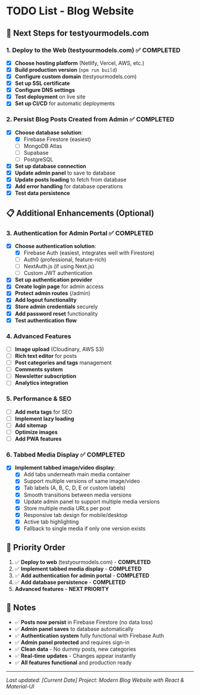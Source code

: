 
# TODO List - Blog Website

## 🚀 **Next Steps for testyourmodels.com**

### **1. Deploy to the Web (testyourmodels.com)** ✅ **COMPLETED**
- [x] **Choose hosting platform** (Netlify, Vercel, AWS, etc.)
- [x] **Build production version** (`npm run build`)
- [x] **Configure custom domain** (testyourmodels.com)
- [x] **Set up SSL certificate**
- [x] **Configure DNS settings**
- [x] **Test deployment** on live site
- [x] **Set up CI/CD** for automatic deployments

### **2. Persist Blog Posts Created from Admin** ✅ **COMPLETED**
- [x] **Choose database solution**:
  - [x] Firebase Firestore (easiest)
  - [ ] MongoDB Atlas
  - [ ] Supabase
  - [ ] PostgreSQL
- [x] **Set up database connection**
- [x] **Update admin panel** to save to database
- [x] **Update posts loading** to fetch from database
- [x] **Add error handling** for database operations
- [x] **Test data persistence**

## 📋 **Additional Enhancements (Optional)**

### **3. Authentication for Admin Portal** ✅ **COMPLETED**
- [x] **Choose authentication solution**:
  - [x] Firebase Auth (easiest, integrates well with Firestore)
  - [ ] Auth0 (professional, feature-rich)
  - [ ] NextAuth.js (if using Next.js)
  - [ ] Custom JWT authentication
- [x] **Set up authentication provider**
- [x] **Create login page** for admin access
- [x] **Protect admin routes** (/admin)
- [x] **Add logout functionality**
- [x] **Store admin credentials** securely
- [x] **Add password reset** functionality
- [x] **Test authentication flow**

### **4. Advanced Features**
- [ ] **Image upload** (Cloudinary, AWS S3)
- [ ] **Rich text editor** for posts
- [ ] **Post categories and tags** management
- [ ] **Comments system**
- [ ] **Newsletter subscription**
- [ ] **Analytics integration**

### **5. Performance & SEO**
- [ ] **Add meta tags** for SEO
- [ ] **Implement lazy loading**
- [ ] **Add sitemap**
- [ ] **Optimize images**
- [ ] **Add PWA features**

### **6. Tabbed Media Display** ✅ **COMPLETED**
- [x] **Implement tabbed image/video display**:
  - [x] Add tabs underneath main media container
  - [x] Support multiple versions of same image/video
  - [x] Tab labels (A, B, C, D, E or custom labels)
  - [x] Smooth transitions between media versions
  - [x] Update admin panel to support multiple media versions
  - [x] Store multiple media URLs per post
  - [x] Responsive tab design for mobile/desktop
  - [x] Active tab highlighting
  - [x] Fallback to single media if only one version exists

## 🎯 **Priority Order**
1. ✅ **Deploy to web** (testyourmodels.com) - **COMPLETED**
2. ✅ **Implement tabbed media display** - **COMPLETED**
3. ✅ **Add authentication for admin portal** - **COMPLETED**
4. ✅ **Add database persistence** - **COMPLETED**
5. **Advanced features** - **NEXT PRIORITY**

## 📝 **Notes**
- ✅ **Posts now persist** in Firebase Firestore (no data loss)
- ✅ **Admin panel saves** to database automatically
- ✅ **Authentication system** fully functional with Firebase Auth
- ✅ **Admin panel protected** and requires sign-in
- ✅ **Clean data** - No dummy posts, new categories
- ✅ **Real-time updates** - Changes appear instantly
- ✅ **All features functional** and production ready

---
*Last updated: [Current Date]*
*Project: Modern Blog Website with React & Material-UI*
